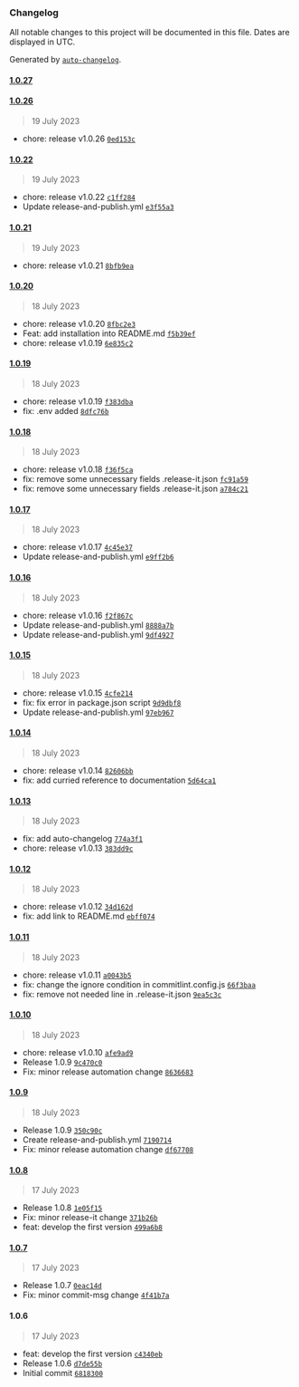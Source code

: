 ### Changelog

All notable changes to this project will be documented in this file. Dates are displayed in UTC.

Generated by [`auto-changelog`](https://github.com/CookPete/auto-changelog).

#### [1.0.27](https://github.com/pernilsalat/data-transformations/compare/1.0.26...1.0.27)

#### [1.0.26](https://github.com/pernilsalat/data-transformations/compare/1.0.22...1.0.26)

> 19 July 2023

- chore: release v1.0.26 [`0ed153c`](https://github.com/pernilsalat/data-transformations/commit/0ed153c5a55de5cf9ea44ad08c4d7099a7be7b54)

#### [1.0.22](https://github.com/pernilsalat/data-transformations/compare/1.0.21...1.0.22)

> 19 July 2023

- chore: release v1.0.22 [`c1ff284`](https://github.com/pernilsalat/data-transformations/commit/c1ff28415ec0c48a55abe15152f17fe49030f36b)
- Update release-and-publish.yml [`e3f55a3`](https://github.com/pernilsalat/data-transformations/commit/e3f55a33d74f26c7262c0fd4ce4b32ce560e667e)

#### [1.0.21](https://github.com/pernilsalat/data-transformations/compare/1.0.20...1.0.21)

> 19 July 2023

- chore: release v1.0.21 [`8bfb9ea`](https://github.com/pernilsalat/data-transformations/commit/8bfb9ea66d9c17d9799d1fc18cd59c0e16a407e9)

#### [1.0.20](https://github.com/pernilsalat/data-transformations/compare/1.0.19...1.0.20)

> 18 July 2023

- chore: release v1.0.20 [`8fbc2e3`](https://github.com/pernilsalat/data-transformations/commit/8fbc2e395c122ac2dc69acb3d1f372b93d32b9c4)
- Feat: add installation into README.md [`f5b39ef`](https://github.com/pernilsalat/data-transformations/commit/f5b39ef3d1bcf73842d3b4c306f891f441e704f2)
- chore: release v1.0.19 [`6e835c2`](https://github.com/pernilsalat/data-transformations/commit/6e835c21dfe0de19dbb326b67111342b461775c8)

#### [1.0.19](https://github.com/pernilsalat/data-transformations/compare/1.0.18...1.0.19)

> 18 July 2023

- chore: release v1.0.19 [`f383dba`](https://github.com/pernilsalat/data-transformations/commit/f383dbaa77a97f064cb2c5c5ddc3ea828b6df998)
- fix: .env added [`8dfc76b`](https://github.com/pernilsalat/data-transformations/commit/8dfc76b909bb40720c823dbbe28f5a41ecf944fd)

#### [1.0.18](https://github.com/pernilsalat/data-transformations/compare/1.0.17...1.0.18)

> 18 July 2023

- chore: release v1.0.18 [`f36f5ca`](https://github.com/pernilsalat/data-transformations/commit/f36f5ca15f963aa0d3c7d50e9903b5588f4e6e2f)
- fix: remove some unnecessary fields .release-it.json [`fc91a59`](https://github.com/pernilsalat/data-transformations/commit/fc91a59ac2098aac9b4dfd49edc53f59f5bb0157)
- fix: remove some unnecessary fields .release-it.json [`a784c21`](https://github.com/pernilsalat/data-transformations/commit/a784c21c5396074ca1917e84cb8458d390c1c809)

#### [1.0.17](https://github.com/pernilsalat/data-transformations/compare/1.0.16...1.0.17)

> 18 July 2023

- chore: release v1.0.17 [`4c45e37`](https://github.com/pernilsalat/data-transformations/commit/4c45e37860239a693cc55093b78c8a318f390c9b)
- Update release-and-publish.yml [`e9ff2b6`](https://github.com/pernilsalat/data-transformations/commit/e9ff2b64c8e5f72f477989a715c7d646bf33b999)

#### [1.0.16](https://github.com/pernilsalat/data-transformations/compare/1.0.15...1.0.16)

> 18 July 2023

- chore: release v1.0.16 [`f2f867c`](https://github.com/pernilsalat/data-transformations/commit/f2f867cfe63ddafa277df7f165506a91bb83da92)
- Update release-and-publish.yml [`8888a7b`](https://github.com/pernilsalat/data-transformations/commit/8888a7bfdd8d5ba22edd09050cf3002e7549fe27)
- Update release-and-publish.yml [`9df4927`](https://github.com/pernilsalat/data-transformations/commit/9df49278dd17834a3dabcc1c9903abd04cc3ce8c)

#### [1.0.15](https://github.com/pernilsalat/data-transformations/compare/1.0.14...1.0.15)

> 18 July 2023

- chore: release v1.0.15 [`4cfe214`](https://github.com/pernilsalat/data-transformations/commit/4cfe214a3e1cd89b0542a956a3178e8c5d768004)
- fix: fix error in package.json script [`9d9dbf8`](https://github.com/pernilsalat/data-transformations/commit/9d9dbf8a7e6b5bf556bedf458ee66403c2c729e5)
- Update release-and-publish.yml [`97eb967`](https://github.com/pernilsalat/data-transformations/commit/97eb9676c1d119ec72099761978b30368f0c235e)

#### [1.0.14](https://github.com/pernilsalat/data-transformations/compare/1.0.13...1.0.14)

> 18 July 2023

- chore: release v1.0.14 [`82606bb`](https://github.com/pernilsalat/data-transformations/commit/82606bbb4aba77dcf7f0293d12b6d141a8ba46c0)
- fix: add curried reference to documentation [`5d64ca1`](https://github.com/pernilsalat/data-transformations/commit/5d64ca1ce89c99f4a0728dcbfecd5b3028b68920)

#### [1.0.13](https://github.com/pernilsalat/data-transformations/compare/1.0.12...1.0.13)

> 18 July 2023

- fix: add auto-changelog [`774a3f1`](https://github.com/pernilsalat/data-transformations/commit/774a3f1ba77dfd6b196f317b0e8fe649f221bf81)
- chore: release v1.0.13 [`383dd9c`](https://github.com/pernilsalat/data-transformations/commit/383dd9c30f2e9c9281329296e3f1a4c7631b42bf)

#### [1.0.12](https://github.com/pernilsalat/data-transformations/compare/1.0.11...1.0.12)

> 18 July 2023

- chore: release v1.0.12 [`34d162d`](https://github.com/pernilsalat/data-transformations/commit/34d162d29e5747b000c098534904fa17d925f04b)
- fix: add link to README.md [`ebff074`](https://github.com/pernilsalat/data-transformations/commit/ebff0743db2dbd7e00f98e6bae6721a0543e34ba)

#### [1.0.11](https://github.com/pernilsalat/data-transformations/compare/1.0.10...1.0.11)

> 18 July 2023

- chore: release v1.0.11 [`a0043b5`](https://github.com/pernilsalat/data-transformations/commit/a0043b5eef5cac2ef80ff856397f9354b3913d71)
- fix: change the ignore condition in commitlint.config.js [`66f3baa`](https://github.com/pernilsalat/data-transformations/commit/66f3baa663d9d8e8d718f550cb6e6318804dc6cd)
- fix: remove not needed line in .release-it.json [`9ea5c3c`](https://github.com/pernilsalat/data-transformations/commit/9ea5c3c81358d859f6bde1b177278ae779a4f373)

#### [1.0.10](https://github.com/pernilsalat/data-transformations/compare/1.0.9...1.0.10)

> 18 July 2023

- chore: release v1.0.10 [`afe9ad9`](https://github.com/pernilsalat/data-transformations/commit/afe9ad9ca4cfed182f3a3af3747b859197567d1a)
- Release 1.0.9 [`9c470c0`](https://github.com/pernilsalat/data-transformations/commit/9c470c09e3f56ed4757b7071990dd8773ac0d48a)
- Fix: minor release automation change [`8636683`](https://github.com/pernilsalat/data-transformations/commit/86366838f3e61fc81f0f6df54e8780a76ee00848)

#### [1.0.9](https://github.com/pernilsalat/data-transformations/compare/1.0.8...1.0.9)

> 18 July 2023

- Release 1.0.9 [`350c90c`](https://github.com/pernilsalat/data-transformations/commit/350c90c5d4c903a31d9581c3364f82346097d5fa)
- Create release-and-publish.yml [`7190714`](https://github.com/pernilsalat/data-transformations/commit/71907147da16c4ae112c8f02cd37a50b2d2f2607)
- Fix: minor release automation change [`df67708`](https://github.com/pernilsalat/data-transformations/commit/df6770883ee1e0582f4bfccb1468cd81df41cf71)

#### [1.0.8](https://github.com/pernilsalat/data-transformations/compare/1.0.7...1.0.8)

> 17 July 2023

- Release 1.0.8 [`1e05f15`](https://github.com/pernilsalat/data-transformations/commit/1e05f15f027c49ca453879d6d3aefa20873e0083)
- Fix: minor release-it change [`371b26b`](https://github.com/pernilsalat/data-transformations/commit/371b26b82a8687972b2c309eb1bdfdcb356da728)
- feat: develop the first version [`499a6b8`](https://github.com/pernilsalat/data-transformations/commit/499a6b87a0a6fafc6d2aa16d0b4cae07f41674ac)

#### [1.0.7](https://github.com/pernilsalat/data-transformations/compare/1.0.6...1.0.7)

> 17 July 2023

- Release 1.0.7 [`0eac14d`](https://github.com/pernilsalat/data-transformations/commit/0eac14d685c193bafe91917f060ff7a39d4a2848)
- Fix: minor commit-msg change [`4f41b7a`](https://github.com/pernilsalat/data-transformations/commit/4f41b7a985ac1aeedf6d0cb20e37a67d6844fb00)

#### 1.0.6

> 17 July 2023

- feat: develop the first version [`c4340eb`](https://github.com/pernilsalat/data-transformations/commit/c4340eb6f4140dcb314f2ddd5e1a17aeb3f0781d)
- Release 1.0.6 [`d7de55b`](https://github.com/pernilsalat/data-transformations/commit/d7de55b9732046e4315a01aeb6ccfd0dd497e10b)
- Initial commit [`6818300`](https://github.com/pernilsalat/data-transformations/commit/6818300cebf354096c5a079b950f8512883dfc41)
